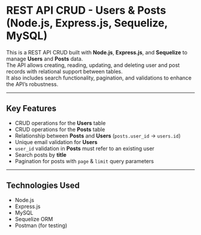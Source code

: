 # REST API CRUD - Users & Posts (Node.js, Express.js, Sequelize, MySQL)

This is a REST API CRUD built with **Node.js**, **Express.js**, and **Sequelize** to manage **Users** and **Posts** data.  
The API allows creating, reading, updating, and deleting user and post records with relational support between tables.  
It also includes search functionality, pagination, and validations to enhance the API’s robustness.

---

## Key Features
- CRUD operations for the **Users** table
- CRUD operations for the **Posts** table
- Relationship between **Posts** and **Users** (`posts.user_id` → `users.id`)
- Unique email validation for **Users**
- `user_id` validation in **Posts** must refer to an existing user
- Search posts by **title**
- Pagination for posts with `page` & `limit` query parameters

---

## Technologies Used
- Node.js
- Express.js
- MySQL
- Sequelize ORM
- Postman (for testing)

